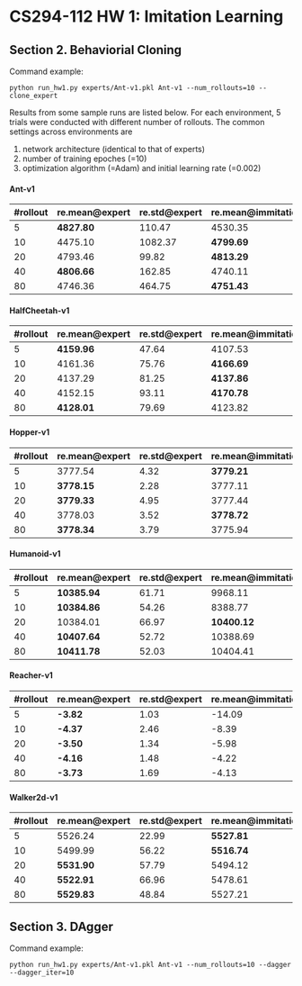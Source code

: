 # CS294-112 HW 1: Imitation Learning

## Section 2. Behaviorial Cloning

Command example:
```
python run_hw1.py experts/Ant-v1.pkl Ant-v1 --num_rollouts=10 --clone_expert
```

Results from some sample runs are listed below.
For each environment, 5 trials were conducted with different number of rollouts.
The common settings across environments are 
1. network architecture (identical to that of experts)
2. number of training epoches (=10)
3. optimization algorithm (=Adam) and initial learning rate (=0.002)

#### Ant-v1

| #rollout | re.mean@expert | re.std@expert | re.mean@immitation | re.std@immitation |
|----------|----------------|---------------|--------------------|-------------------|
| 5 | **4827.80** | 110.47 | 4530.35 | 469.72 |
| 10 | 4475.10 | 1082.37 | **4799.69** | 116.21 |
| 20 | 4793.46 | 99.82 | **4813.29** | 93.09 |
| 40 | **4806.66** | 162.85 | 4740.11 | 376.65 |
| 80 | 4746.36 | 464.75 | **4751.43** | 285.28 |

#### HalfCheetah-v1

| #rollout | re.mean@expert | re.std@expert | re.mean@immitation | re.std@immitation |
|----------|----------------|---------------|--------------------|-------------------|
| 5 | **4159.96** | 47.64 | 4107.53 | 70.79 |
| 10 | 4161.36 | 75.76 | **4166.69** | 51.79 |
| 20 | 4137.29 | 81.25 | **4137.86** | 81.70 |
| 40 | 4152.15 | 93.11 | **4170.78** | 73.46 |
| 80 | **4128.01** | 79.69 | 4123.82 | 83.78 |

#### Hopper-v1

| #rollout | re.mean@expert | re.std@expert | re.mean@immitation | re.std@immitation |
|----------|----------------|---------------|--------------------|-------------------|
| 5 | 3777.54 | 4.32 | **3779.21** | 4.92 |
| 10 | **3778.15** | 2.28 | 3777.11 | 1.82 |
| 20 | **3779.33** | 4.95 | 3777.44 | 3.42 |
| 40 | 3778.03 | 3.52 | **3778.72** | 3.50 |
| 80 | **3778.34** | 3.79 | 3775.94 | 3.68 |

#### Humanoid-v1

| #rollout | re.mean@expert | re.std@expert | re.mean@immitation | re.std@immitation |
|----------|----------------|---------------|--------------------|-------------------|
| 5 | **10385.94** | 61.71 | 9968.11 | 813.81 |
| 10 | **10384.86** | 54.26 | 8388.77 | 3608.50 |
| 20 | 10384.01 | 66.97 | **10400.12** | 65.56 |
| 40 | **10407.64** | 52.72 | 10388.69 | 56.18 |
| 80 | **10411.78** | 52.03 | 10404.41 | 52.80 |

#### Reacher-v1

| #rollout | re.mean@expert | re.std@expert | re.mean@immitation | re.std@immitation |
|----------|----------------|---------------|--------------------|-------------------|
| 5 | **-3.82** | 1.03 | -14.09 | 3.02 |
| 10 | **-4.37** | 2.46 | -8.39 | 4.36 |
| 20 | **-3.50** | 1.34 | -5.98 | 3.88 |
| 40 | **-4.16** | 1.48 | -4.22 | 1.69 |
| 80 | **-3.73** | 1.69 | -4.13 | 1.81 |

#### Walker2d-v1

| #rollout | re.mean@expert | re.std@expert | re.mean@immitation | re.std@immitation |
|----------|----------------|---------------|--------------------|-------------------|
| 5 | 5526.24 | 22.99 | **5527.81** | 54.41 |
| 10 | 5499.99 | 56.22 | **5516.74** | 44.76 |
| 20 | **5531.90** | 57.79 | 5494.12 | 88.44 |
| 40 | **5522.91** | 66.96 | 5478.61 | 76.97 |
| 80 | **5529.83** | 48.84 | 5527.21 | 76.25 |

## Section 3. DAgger

Command example:
```
python run_hw1.py experts/Ant-v1.pkl Ant-v1 --num_rollouts=10 --dagger --dagger_iter=10
```

